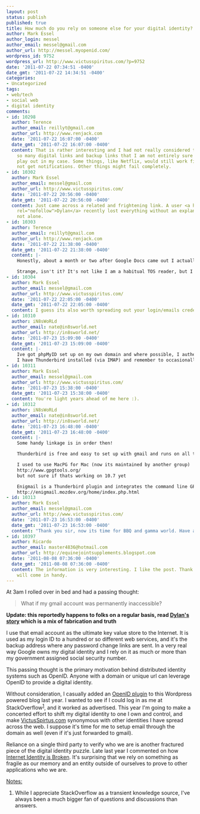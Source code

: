 ```yaml
---
layout: post
status: publish
published: true
title: How much do you rely on someone else for your digital identity?
author: Mark Essel
author_login: messel
author_email: messel@gmail.com
author_url: http://messel.myopenid.com/
wordpress_id: 9752
wordpress_url: http://www.victusspiritus.com/?p=9752
date: '2011-07-22 07:34:51 -0400'
date_gmt: '2011-07-22 14:34:51 -0400'
categories:
- Uncategorized
tags:
- web/tech
- social web
- digital identity
comments:
- id: 10298
  author: Terence
  author_email: reillyt@gmail.com
  author_url: http://www.renjack.com
  date: '2011-07-22 16:07:00 -0400'
  date_gmt: '2011-07-22 16:07:00 -0400'
  content: That is rather interesting and I had not really considered that. I have
    so many digital links and backup links that I am not entirely sure how that would
    play out in my case. Some things, like Netflix, would still work fine but I would
    not get notifications. Other things might fail completely.
- id: 10302
  author: Mark Essel
  author_email: messel@gmail.com
  author_url: http://www.victusspiritus.com/
  date: '2011-07-22 20:56:00 -0400'
  date_gmt: '2011-07-22 20:56:00 -0400'
  content: Just came across a related and frightening link. A user <a href="http://consumerist.com/2011/07/google-deletes-last-7-years-of-users-digital-life-shrugs.html"
    rel="nofollow">Dylan</a> recently lost everything without an explanation and he's
    not alone.
- id: 10303
  author: Terence
  author_email: reillyt@gmail.com
  author_url: http://www.renjack.com
  date: '2011-07-22 21:38:00 -0400'
  date_gmt: '2011-07-22 21:38:00 -0400'
  content: |-
    Honestly, about a month or two after Google Docs came out I actually took the time to read the TOS.

    Strange, isn't it? It's not like I am a habitual TOS reader, but I guess at least subconsciously I thought about how much data I would have up there that I would at least like to retain sole ownership rights to even if it was public. When I saw I didn't even get that 'privilege' that is when I decided that I would have a multitude of services keeping my digital identity intact. Delicio.us, Photobucket &amp; Flickr, Dropbox, and other resources so instead of one 'storm' keeping all my data I have my own personal weather pattern. I have to admit I have not done a good job remembering or documenting the particular pattern of my Digital Online Presence, but reading about Dylan has make me think more and more about doing just that.
- id: 10304
  author: Mark Essel
  author_email: messel@gmail.com
  author_url: http://www.victusspiritus.com/
  date: '2011-07-22 22:05:00 -0400'
  date_gmt: '2011-07-22 22:05:00 -0400'
  content: I guess its also worth spreading out your login/emails credentials as well.
- id: 10310
  author: iN8sWoRLd
  author_email: nate@in8sworld.net
  author_url: http://in8sworld.net/
  date: '2011-07-23 15:09:00 -0400'
  date_gmt: '2011-07-23 15:09:00 -0400'
  content: |-
    Ive got phpMyID set up on my own domain and where possible, I authenticate using  that, but some sites demand a big name OpenID provider like gmail or yahoo. At the least I add my personal OpenID as an additional identity if a site allows that. 
    I have Thunderbird installed (via IMAP) and remember to occasionally fire ir up so that I have a local copy of my email.  I've managed to keep all my email since the 90s in this way despite having several different providers over the years. Using Thunderbird also makes it possible to use GnuPG (with the Enigmail plugin) since there is no easy way to use that with the web interface of gmail, and I wouldn't want to offer them my keys if there was. Since I have a way to compose encrypted email I can store sensitive personal data in the cloud without worrying about it too much.
- id: 10311
  author: Mark Essel
  author_email: messel@gmail.com
  author_url: http://www.victusspiritus.com/
  date: '2011-07-23 15:38:00 -0400'
  date_gmt: '2011-07-23 15:38:00 -0400'
  content: You're light years ahead of me here :).
- id: 10312
  author: iN8sWoRLd
  author_email: nate@in8sworld.net
  author_url: http://in8sworld.net/
  date: '2011-07-23 16:48:00 -0400'
  date_gmt: '2011-07-23 16:48:00 -0400'
  content: |-
    Some handy linkage is in order then!

    Thunderbird is free and easy to set up with gmail and runs on all the OS' I use:http://www.mozilla.org/en-US/thunderbird/

    I used to use MacPG for Mac (now its maintained by another group)
    http://www.gpgtools.org/
    but not sure if thats working on 10.7 yet

    Enigmail is a Thunderbird plugin and integrates the command line GPG tools into the Thunderbird GUI.  
    http://enigmail.mozdev.org/home/index.php.html
- id: 10313
  author: Mark Essel
  author_email: messel@gmail.com
  author_url: http://www.victusspiritus.com/
  date: '2011-07-23 16:53:00 -0400'
  date_gmt: '2011-07-23 16:53:00 -0400'
  content: "Thank you sir, now its time for BBQ and gamma world. Have an awesome\r\nSaturday."
- id: 10397
  author: Ricardo
  author_email: master4836@hotmail.com
  author_url: http://equinejointsupplements.blogspot.com
  date: '2011-08-08 07:36:00 -0400'
  date_gmt: '2011-08-08 07:36:00 -0400'
  content: The information is very interesting. I like the post. Thank you, this advice
    will come in handy.
---
```

<p>At 3am I rolled over in bed and had a passing thought:</p>
<blockquote><p>
What if my gmail account was permanently inaccessible?
</p></blockquote>
<p><b>Update: this reportedly happens to folks on a regular basis, read <a href="http://consumerist.com/2011/07/google-deletes-last-7-years-of-users-digital-life-shrugs.html">Dylan's story</a> which is a mix of fabrication and truth</b></p>
<p>I use that email account as the ultimate key value store to the Internet. It is used as my login ID to a hundred or so different web services, and it's the backup address where any password change links are sent. In a very real way Google owns my digital identity and I rely on it as much or more than my government assigned social security number. </p>
<p>This passing thought is the primary motivation behind distributed identity systems such as OpenID. Anyone with a domain or unique url can leverage OpenID to provide a digital identity.</p>
<p>Without consideration, I casually added an <a href="http://wordpress.org/extend/plugins/openid/">OpenID plugin</a> to this Wordpress powered blog last year. I wanted to see if I could log in as me at StackOverflow<sup><a href="#notes">1</a></sup>, and it worked as advertised. This year I'm going to make a concerted effort to shift my digital identity to one I own and control, and make <a href="http://www.victusspiritus.com">VictusSpirtus.com</a> synonymous with other identities I have spread across the web. I suppose it's time for me to setup email through the domain as well (even if it's just forwarded to gmail).</p>
<p>Reliance on a single third party to verify who we are is another fractured piece of the digital identity puzzle. Late last year I commented on how <a href="http://victusfate.github.io/victusspiritus/uncategorized/2010/12/22/internet-identity-is-broken/">Internet Identity is Broken</a>. It's surprising that we rely on something as fragile as our memory and an entity outside of ourselves to prove to other applications who we are. </p>
<p><a href="#notes" id="notes">Notes:</a></p>
<ol>
<li>While I appreciate StackOverflow as a transient knowledge source, I've always been a much bigger fan of questions and discussions than answers. </li>
</ol>

